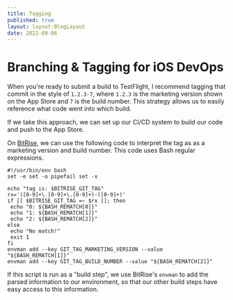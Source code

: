 ```yaml
---
title: Tagging
published: true
layout: layout:BlogLayout
date: 2022-09-06
---
```


# Branching & Tagging for iOS DevOps

When you're ready to submit a build to TestFlight, I recommend tagging that commit in the style of `1.2.3-7`, where `1.2.3` is the marketing version shown on the App Store and `7` is the build number. This strategy allows us to easily reference what code went into which build.

If we take this approach, we can set up our CI/CD system to build our code and push to the App Store.

On [BitRise](https://bitrise.io), we can use the following code to interpret the tag as as a marketing version and build number. This code uses Bash regular expressions.

```
#!/usr/bin/env bash
set -e set -o pipefail set -x

echo "tag is: $BITRISE_GIT_TAG"
rx='([0-9]+\.[0-9]+\.[0-9]+)-([0-9]+)'
if [[ $BITRISE_GIT_TAG =~ $rx ]]; then
 echo "0: ${BASH_REMATCH[0]}"
 echo "1: ${BASH_REMATCH[1]}"
 echo "2: ${BASH_REMATCH[2]}"
else
 echo "No match!"
 exit 1
fi
envman add --key GIT_TAG_MARKETING_VERSION --value "${BASH_REMATCH[1]}"
envman add --key GIT_TAG_BUILD_NUMBER --value "${BASH_REMATCH[2]}"
```

If this script is run as a "build step", we use BitRise's `envman` to add the parsed information to our environment, so that our other build steps have easy access to this information.
